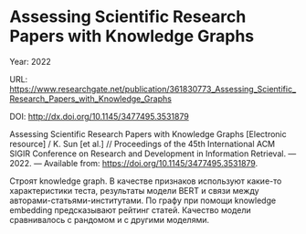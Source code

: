 # Assessing Scientific Research Papers with Knowledge Graphs

Year: 2022

URL: https://www.researchgate.net/publication/361830773_Assessing_Scientific_Research_Papers_with_Knowledge_Graphs

DOI: http://dx.doi.org/10.1145/3477495.3531879

Assessing Scientific Research Papers with Knowledge Graphs [Electronic resource] / K. Sun [et al.] // Proceedings of the 45th International ACM SIGIR Conference on Research and Development in Information Retrieval. — 2022. — Available from: https://doi.org/10.1145/3477495.3531879.

Строят knowledge graph. В качестве признаков используют какие-то характеристики теста, результаты модели BERT и связи между авторами-статьями-институтами. По графу при помощи knowledge embedding предсказывают рейтинг статей. Качество модели сравнивалось с рандомом и с другими моделями.